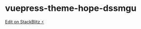 # vuepress-theme-hope-dssmgu

[Edit on StackBlitz ⚡️](https://stackblitz.com/edit/vuepress-theme-hope-dssmgu)
